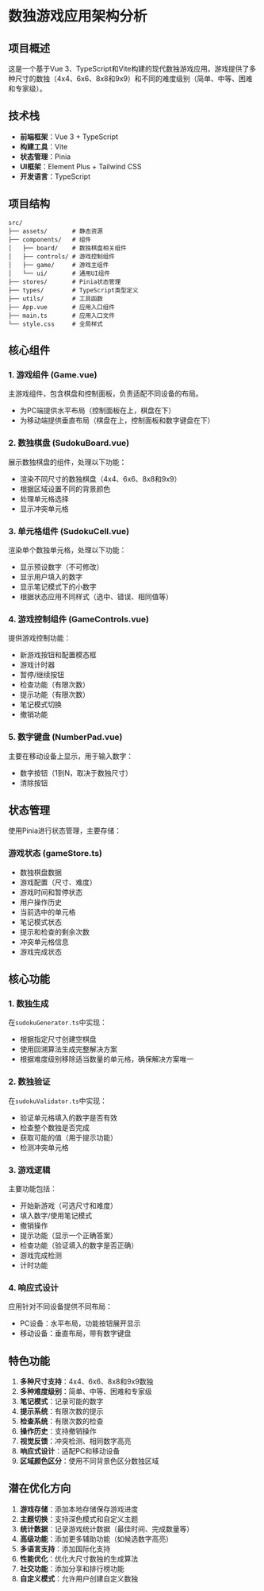 # 数独游戏应用架构分析

## 项目概述

这是一个基于Vue 3、TypeScript和Vite构建的现代数独游戏应用。游戏提供了多种尺寸的数独（4x4、6x6、8x8和9x9）和不同的难度级别（简单、中等、困难和专家级）。

## 技术栈

- **前端框架**：Vue 3 + TypeScript
- **构建工具**：Vite
- **状态管理**：Pinia
- **UI框架**：Element Plus + Tailwind CSS
- **开发语言**：TypeScript

## 项目结构

```
src/
├── assets/       # 静态资源
├── components/   # 组件
│   ├── board/    # 数独棋盘相关组件
│   ├── controls/ # 游戏控制组件
│   ├── game/     # 游戏主组件
│   └── ui/       # 通用UI组件
├── stores/       # Pinia状态管理
├── types/        # TypeScript类型定义
├── utils/        # 工具函数
├── App.vue       # 应用入口组件
├── main.ts       # 应用入口文件
└── style.css     # 全局样式
```

## 核心组件

### 1. 游戏组件 (Game.vue)

主游戏组件，包含棋盘和控制面板，负责适配不同设备的布局。
- 为PC端提供水平布局（控制面板在上，棋盘在下）
- 为移动端提供垂直布局（棋盘在上，控制面板和数字键盘在下）

### 2. 数独棋盘 (SudokuBoard.vue)

展示数独棋盘的组件，处理以下功能：
- 渲染不同尺寸的数独棋盘（4x4、6x6、8x8和9x9）
- 根据区域设置不同的背景颜色
- 处理单元格选择
- 显示冲突单元格

### 3. 单元格组件 (SudokuCell.vue)

渲染单个数独单元格，处理以下功能：
- 显示预设数字（不可修改）
- 显示用户填入的数字
- 显示笔记模式下的小数字
- 根据状态应用不同样式（选中、错误、相同值等）

### 4. 游戏控制组件 (GameControls.vue)

提供游戏控制功能：
- 新游戏按钮和配置模态框
- 游戏计时器
- 暂停/继续按钮
- 检查功能（有限次数）
- 提示功能（有限次数）
- 笔记模式切换
- 撤销功能

### 5. 数字键盘 (NumberPad.vue)

主要在移动设备上显示，用于输入数字：
- 数字按钮（1到N，取决于数独尺寸）
- 清除按钮

## 状态管理

使用Pinia进行状态管理，主要存储：

### 游戏状态 (gameStore.ts)

- 数独棋盘数据
- 游戏配置（尺寸、难度）
- 游戏时间和暂停状态
- 用户操作历史
- 当前选中的单元格
- 笔记模式状态
- 提示和检查的剩余次数
- 冲突单元格信息
- 游戏完成状态

## 核心功能

### 1. 数独生成

在`sudokuGenerator.ts`中实现：
- 根据指定尺寸创建空棋盘
- 使用回溯算法生成完整解决方案
- 根据难度级别移除适当数量的单元格，确保解决方案唯一

### 2. 数独验证

在`sudokuValidator.ts`中实现：
- 验证单元格填入的数字是否有效
- 检查整个数独是否完成
- 获取可能的值（用于提示功能）
- 检测冲突单元格

### 3. 游戏逻辑

主要功能包括：
- 开始新游戏（可选尺寸和难度）
- 填入数字/使用笔记模式
- 撤销操作
- 提示功能（显示一个正确答案）
- 检查功能（验证填入的数字是否正确）
- 游戏完成检测
- 计时功能

### 4. 响应式设计

应用针对不同设备提供不同布局：
- PC设备：水平布局，功能按钮展开显示
- 移动设备：垂直布局，带有数字键盘

## 特色功能

1. **多种尺寸支持**：4x4、6x6、8x8和9x9数独
2. **多种难度级别**：简单、中等、困难和专家级
3. **笔记模式**：记录可能的数字
4. **提示系统**：有限次数的提示
5. **检查系统**：有限次数的检查
6. **操作历史**：支持撤销操作
7. **视觉反馈**：冲突检测、相同数字高亮
8. **响应式设计**：适配PC和移动设备
9. **区域颜色区分**：使用不同背景色区分数独区域

## 潜在优化方向

1. **游戏存储**：添加本地存储保存游戏进度
2. **主题切换**：支持深色模式和自定义主题
3. **统计数据**：记录游戏统计数据（最佳时间、完成数量等）
4. **高级功能**：添加更多辅助功能（如候选数字高亮）
5. **多语言支持**：添加国际化支持
6. **性能优化**：优化大尺寸数独的生成算法
7. **社交功能**：添加分享和排行榜功能
8. **自定义模式**：允许用户创建自定义数独 